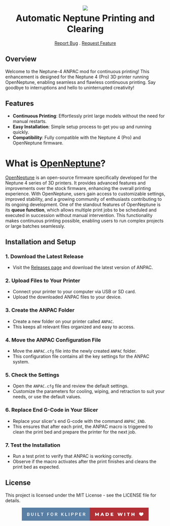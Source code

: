 <h1 align="center">
  <br>
  <img src="https://placehold.co/600x400" width="260"></a>
  <br>
    Automatic Neptune Printing and Clearing

  <br>
</h1>

  <p align="center">
    <a href="https://github.com/YannisE21/ANPAC/issues">Report Bug</a>
    .
    <a href="https://github.com/YannisE21/ANPAC/issues">Request Feature</a>
  </p>
</p>

## Overview

Welcome to the Neptune-4 ANPAC mod for continuous printing! This enhancement is designed for the Neptune 4 (Pro) 3D printer running OpenNeptune, enabling seamless and flawless continuous printing. Say goodbye to interruptions and hello to uninterrupted creativity!

## Features

- **Continuous Printing**: Effortlessly print large models without the need for manual restarts.
- **Easy Installation**: Simple setup process to get you up and running quickly.
- **Compatibility**: Fully compatible with the Neptune 4 (Pro) and OpenNeptune firmware.

# What is [OpenNeptune](https://github.com/OpenNeptune3D/OpenNept4une)?
[OpenNeptune](https://github.com/OpenNeptune3D/OpenNept4une) is an open-source firmware specifically developed for the Neptune 4 series of 3D printers. It provides advanced features and improvements over the stock firmware, enhancing the overall printing experience. With OpenNeptune, users gain access to customizable settings, improved stability, and a growing community of enthusiasts contributing to its ongoing development. One of the standout features of OpenNeptune is its **queue function**, which allows multiple print jobs to be scheduled and executed in succession without manual intervention. This functionality makes continuous printing possible, enabling users to run complex projects or large batches seamlessly.

## Installation and Setup

### 1. **Download the Latest Release**
   - Visit the [Releases page](./releases) and download the latest version of ANPAC.

### 2. **Upload Files to Your Printer**
   - Connect your printer to your computer via USB or SD card.
   - Upload the downloaded ANPAC files to your device.

### 3. **Create the ANPAC Folder**
   - Create a new folder on your printer called `ANPAC`.
   - This keeps all relevant files organized and easy to access.

### 4. **Move the ANPAC Configuration File**
   - Move the `ANPAC.cfg` file into the newly created `ANPAC` folder.
   - This configuration file contains all the key settings for the ANPAC system.

### 5. **Check the Settings**
   - Open the `ANPAC.cfg` file and review the default settings.
   - Customize the parameters for cooling, wiping, and retraction to suit your needs, or use the default values.

### 6. **Replace End G-Code in Your Slicer**
   - Replace your slicer's end G-code with the command `ANPAC_END`.
   - This ensures that after each print, the ANPAC macro is triggered to clean the print bed and prepare the printer for the next job.

### 7. **Test the Installation**
   - Run a test print to verify that ANPAC is working correctly.
   - Observe if the macro activates after the print finishes and cleans the print bed as expected.

## License
This project is licensed under the MIT License - see the LICENSE file for details.

<p align="center">
<img src="./Photos/built-for-klipper-made-with-love.svg" width="400">
</p>
